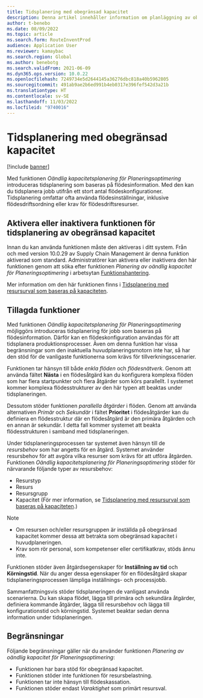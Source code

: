 ```yaml
---
title: Tidsplanering med obegränsad kapacitet
description: Denna artikel innehåller information om planläggning av obegränsad kapacitet. Det beskriver även aktuella funktionsbegränsningar.
author: t-benebo
ms.date: 08/09/2022
ms.topic: article
ms.search.form: RouteInventProd
audience: Application User
ms.reviewer: kamaybac
ms.search.region: Global
ms.author: benebotg
ms.search.validFrom: 2021-06-09
ms.dyn365.ops.version: 10.0.22
ms.openlocfilehash: 7249734e5d2644145a36276dbc818a40b5962805
ms.sourcegitcommit: 491ab9ae2b6ed991b4eb0317e396fef542d3a21b
ms.translationtype: HT
ms.contentlocale: sv-SE
ms.lasthandoff: 11/03/2022
ms.locfileid: "9740016"
---
```

# <a name="scheduling-with-infinite-capacity"></a>Tidsplanering med obegränsad kapacitet

[!include [banner](../../includes/banner.md)]

Med funktionen *Oändlig kapacitetsplanering för Planeringsoptimering* introduceras tidsplanering som baseras på flödesinformation. Med den kan du tidsplanera jobb utifrån ett stort antal flödeskonfigurationer. Tidsplanering omfattar ofta använda flödesinställningar, inklusive flödesdriftsordning eller krav för flödesdriftsresurser.

## <a name="turn-the-infinite-capacity-scheduling-feature-on-or-off"></a>Aktivera eller inaktivera funktionen för tidsplanering av obegränsad kapacitet

Innan du kan använda funktionen måste den aktiveras i ditt system. Från och med version 10.0.29 av Supply Chain Management är denna funktion aktiverad som standard. Administratörer kan aktivera eller inaktivera den här funktionen genom att söka efter funktionen *Planering av oändlig kapacitet för Planeringsoptimering* i arbetsytan [Funktionshantering](../../../fin-ops-core/fin-ops/get-started/feature-management/feature-management-overview.md).

Mer information om den här funktionen finns i [Tidsplanering med resursurval som baseras på kapaciteten](capability-based-scheduling.md).

## <a name="added-functionality"></a>Tillagda funktioner

Med funktionen *Oändlig kapacitetsplanering för Planeringsoptimering* möjliggörs introduceras tidsplanering för jobb som baseras på flödesinformation. Därför kan en flödeskonfiguration användas för att tidsplanera produktionsprocesser. Även om denna funktion har vissa begränsningar som den inaktuella huvudplaneringsmotorn inte har, så har den stöd för de vanligaste funktionerna som krävs för tillverkningsscenarier.

Funktionen tar hänsyn till både *enkla flöden* och *flödesnätverk*. Genom att använda fältet **Nästa** i en flödesåtgärd kan du konfigurera komplexa flöden som har flera startpunkter och flera åtgärder som körs parallellt. I systemet kommer komplexa flödesstrukturer av den här typen att beaktas under tidsplaneringen.

Dessutom stöder funktionen *parallella åtgärder* i flöden. Genom att använda alternativen *Primär* och *Sekundär* i fältet **Prioritet** i flödesåtgärder kan du definiera en flödesstruktur där en flödesåtgärd är den primära åtgärden och en annan är sekundär. I detta fall kommer systemet att beakta flödesstrukturen i samband med tidsplaneringen.

Under tidsplaneringsprocessen tar systemet även hänsyn till de *resursbehov* som har angetts för en åtgärd. Systemet använder resursbehov för att avgöra vilka resurser som krävs för att utföra åtgärden. Funktionen *Oändlig kapacitetsplanering för Planeringsoptimering* stöder för närvarande följande typer av resursbehov:

- Resurstyp
- Resurs
- Resursgrupp
- Kapacitet (För mer information, se [Tidsplanering med resursurval som baseras på kapaciteten](capability-based-scheduling.md).)

> [!NOTE]
>
> - Om resursen och/eller resursgruppen är inställda på obegränsad kapacitet kommer dessa att betrakta som obegränsad kapacitet i huvudplaneringen.
> - Krav som rör personal, som kompetenser eller certifikatkrav, stöds ännu inte.

Funktionen stöder även åtgärdsegenskaper för **Inställning av tid** och **Körningstid**. När du anger dessa egenskaper för en flödesåtgärd skapar tidsplaneringsprocessen lämpliga inställnings- och processjobb.

Sammanfattningsvis stöder tidsplaneringen de vanligast använda scenarierna. Du kan skapa flödet, lägga till primära och sekundära åtgärder, definiera kommande åtgärder, lägga till resursbehov och lägga till konfigurationstid och körningstid. Systemet beaktar sedan denna information under tidsplaneringen.

## <a name="limitations"></a>Begränsningar

Följande begränsningar gäller när du använder funktionen *Planering av oändlig kapacitet för Planeringsoptimering*:

- Funktionen har bara stöd för obegränsad kapacitet.
- Funktionen stöder inte funktionen för resursbelastning.
- Funktionen tar inte hänsyn till flödeskassation.
- Funktionen stöder endast *Varaktighet* som primärt resursval.
